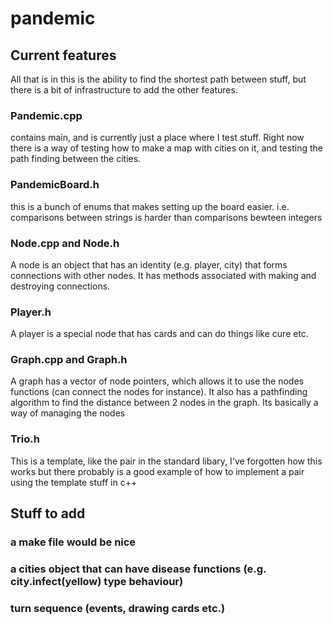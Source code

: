 # pandemic
## Current features
All that is in this is the ability to find the shortest path between stuff, but there is a bit of infrastructure to add the other features.
### Pandemic.cpp 
contains main, and is currently just a place where I test stuff. Right now there is a way of testing how to make a map with cities on it, and testing the path finding between the cities. 
### PandemicBoard.h
this is a bunch of enums that makes setting up the board easier. i.e. comparisons between strings is harder than comparisons bewteen integers
### Node.cpp and Node.h
A node is an object that has an identity (e.g. player, city) that forms connections with other nodes. It has methods associated with making and destroying connections.
### Player.h
A player is a special node that has cards and can do things like cure etc.
### Graph.cpp and Graph.h
A graph has a vector of node pointers, which allows it to use the nodes functions (can connect the nodes for instance). It also has a pathfinding algorithm to find the distance between 2 nodes in the graph. Its basically a way of managing the nodes
### Trio.h
This is a template, like the pair in the standard libary, I've forgotten how this works but there probably is a good example of how to implement a pair using the template stuff in c++

## Stuff to add
### a make file would be nice
### a cities object that can have disease functions (e.g. city.infect(yellow) type behaviour)
### turn sequence (events, drawing cards etc.)


